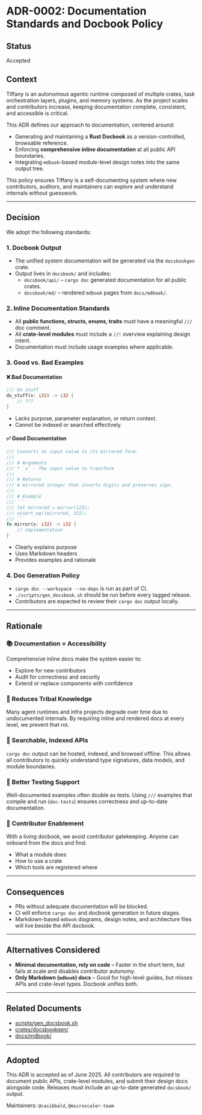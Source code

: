 # ADR-0002: Documentation Standards and Docbook Policy

## Status
Accepted

## Context
Tiffany is an autonomous agentic runtime composed of multiple crates, task orchestration layers, plugins, and memory systems. As the project scales and contributors increase, keeping documentation complete, consistent, and accessible is critical.

This ADR defines our approach to documentation, centered around:
- Generating and maintaining a **Rust Docbook** as a version-controlled, browsable reference.
- Enforcing **comprehensive inline documentation** at all public API boundaries.
- Integrating `mdbook`-based module-level design notes into the same output tree.

This policy ensures Tiffany is a self-documenting system where new contributors, auditors, and maintainers can explore and understand internals without guesswork.

---

## Decision

We adopt the following standards:

### 1. **Docbook Output**
- The unified system documentation will be generated via the `docsbookgen` crate.
- Output lives in `docsbook/` and includes:
    - `docsbook/api/` – `cargo doc` generated documentation for all public crates.
    - `docsbook/md/` – rendered `mdbook` pages from `docs/mdbook/`.

### 2. **Inline Documentation Standards**
- All **public functions, structs, enums, traits** must have a meaningful `///` doc comment.
- All **crate-level modules** must include a `//!` overview explaining design intent.
- Documentation must include usage examples where applicable.

### 3. **Good vs. Bad Examples**

#### ❌ Bad Documentation
```rust
/// Do stuff
do_stuff(x: i32) -> i32 {
    // ???
}
```

- Lacks purpose, parameter explanation, or return context.
- Cannot be indexed or searched effectively.

#### ✅ Good Documentation
```rust
/// Converts an input value to its mirrored form.
///
/// # Arguments
/// * `x` - The input value to transform
///
/// # Returns
/// A mirrored integer that inverts digits and preserves sign.
///
/// # Example
/// ```
/// let mirrored = mirror(123);
/// assert_eq!(mirrored, 321);
/// ```
fn mirror(x: i32) -> i32 {
    // implementation
}
```

- Clearly explains purpose
- Uses Markdown headers
- Provides examples and rationale

### 4. **Doc Generation Policy**
- `cargo doc --workspace --no-deps` is run as part of CI.
- `./scripts/gen_docsbook.sh` should be run before every tagged release.
- Contributors are expected to review their `cargo doc` output locally.

---

## Rationale

### 📚 Documentation = Accessibility
Comprehensive inline docs make the system easier to:
- Explore for new contributors
- Audit for correctness and security
- Extend or replace components with confidence

### 🧠 Reduces Tribal Knowledge
Many agent runtimes and infra projects degrade over time due to undocumented internals. By requiring inline and rendered docs at every level, we prevent that rot.

### 🔎 Searchable, Indexed APIs
`cargo doc` output can be hosted, indexed, and browsed offline. This allows all contributors to quickly understand type signatures, data models, and module boundaries.

### 🧪 Better Testing Support
Well-documented examples often double as tests. Using `///` examples that compile and run (`doc-tests`) ensures correctness and up-to-date documentation.

### 🤝 Contributor Enablement
With a living docbook, we avoid contributor gatekeeping. Anyone can onboard from the docs and find:
- What a module does
- How to use a crate
- Which tools are registered where

---

## Consequences

- PRs without adequate documentation will be blocked.
- CI will enforce `cargo doc` and docbook generation in future stages.
- Markdown-based `mdbook` diagrams, design notes, and architecture files will live beside the API docbook.

---

## Alternatives Considered

- **Minimal documentation, rely on code** – Faster in the short term, but fails at scale and disables contributor autonomy.
- **Only Markdown (`mdbook`) docs** – Good for high-level guides, but misses APIs and crate-level types. Docbook unifies both.

---

## Related Documents
- [scripts/gen_docsbook.sh](../../scripts/gen_docsbook.sh)
- [crates/docsbookgen/](../../crates/docsbookgen/)
- [docs/mdbook/](../../docs/mdbook/)

---

## Adopted
This ADR is accepted as of June 2025. All contributors are required to document public APIs, crate-level modules, and submit their design docs alongside code. Releases must include an up-to-date generated `docsbook/` output.

Maintainers: `@casibbald`, `@microscaler-team`
